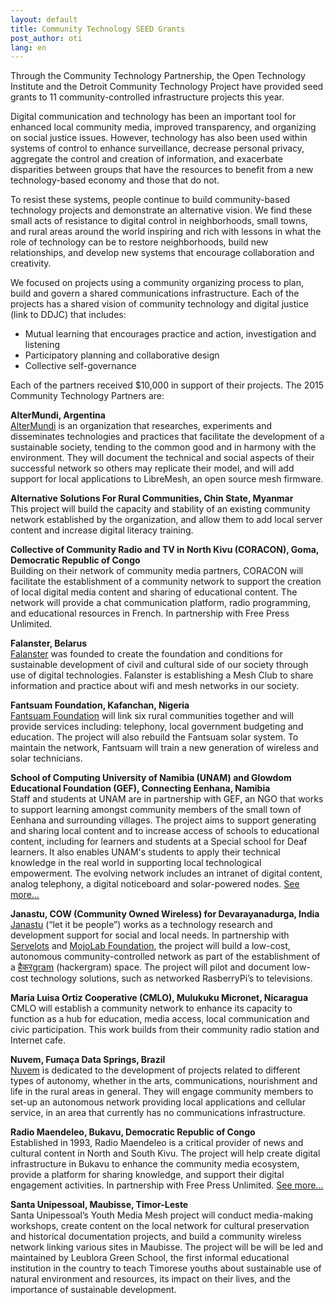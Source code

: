 ```yaml
---
layout: default
title: Community Technology SEED Grants
post_author: oti
lang: en
---
```


Through the Community Technology Partnership, the Open Technology Institute and the Detroit Community Technology Project have provided seed grants to 11 community-controlled infrastructure projects this year.

Digital communication and technology has been an important tool for enhanced local community media, improved transparency, and organizing on social justice issues. However, technology has also been used within systems of control to enhance surveillance, decrease personal privacy, aggregate the control and creation of information, and exacerbate disparities between groups that have the resources to benefit from a new technology-based economy and those that do not.

To resist these systems, people continue to build community-based technology projects and demonstrate an alternative vision. We find these small acts of resistance to digital control in neighborhoods, small towns, and rural areas around the world inspiring and rich with lessons in what the role of technology can be to restore neighborhoods, build new relationships, and develop new systems that encourage collaboration and creativity.

We focused on projects using a community organizing process to plan, build and govern a shared communications infrastructure. Each of the projects has a shared vision of community technology and digital justice (link to DDJC) that includes:

- Mutual learning that encourages practice and action, investigation and listening
- Participatory planning and collaborative design
- Collective self-governance

Each of the partners received $10,000 in support of their projects. The 2015 Community Technology Partners are:

**AlterMundi, Argentina**    
[AlterMundi](http://www.altermundi.net) is an organization that researches, experiments and disseminates technologies and practices that facilitate the development of a sustainable society, tending to the common good and in harmony with the environment. They will document the technical and social aspects of their successful network so others may replicate their model, and will add support for local applications to LibreMesh, an open source mesh firmware. 

**Alternative Solutions For Rural Communities, Chin State, Myanmar**    
This project will build the capacity and stability of an existing community network established by the organization, and allow them to add local server content and increase digital literacy training. 

**Collective of Community Radio and TV in North Kivu (CORACON), Goma, Democratic Republic of Congo**    
Building on their network of community media partners, CORACON will facilitate the establishment of a community network to support the creation of local digital media content and sharing of educational content. The network will provide a chat communication platform, radio programming, and educational resources in French. In partnership with Free Press Unlimited. 

**Falanster, Belarus**    
[Falanster](http://falanster.by) was founded to create the foundation and conditions for sustainable development of civil and cultural side of our society through use of digital technologies. Falanster is establishing a Mesh Club to share information and practice about wifi and mesh networks in our society. 

**Fantsuam Foundation, Kafanchan, Nigeria**   
 [Fantsuam Foundation](http://www.fantsuam.net/) will link six rural communities together and will provide services including: telephony, local government budgeting and education. The project will also rebuild the Fantsuam solar system. To maintain the network, Fantsuam will train a new generation of wireless and solar technicians. 


**School of Computing University of Namibia (UNAM) and Glowdom Educational Foundation (GEF), Connecting Eenhana, Namibia**    
Staff and students at UNAM are in partnership with GEF, an NGO  that works to support learning amongst community members of the small town of Eenhana and surrounding villages. The project aims to support generating and sharing local content and to increase access of schools to educational content, including for learners and students at a Special school for Deaf learners. It also enables UNAM's students to apply their technical knowledge in the real world in supporting local technological empowerment. The evolving network includes an intranet of digital content, analog telephony, a digital noticeboard and solar-powered nodes.
[See more...](http://shingapi.blogspot.com/2015/07/community-mesh-network-in-northern.html)

**Janastu, COW (Community Owned Wireless) for Devarayanadurga, India**    
[Janastu](http://janastu.org) (“let it be people”) works as a technology research and development support for social and local needs. In partnership with [Servelots](http://servelots.com) and [MojoLab Foundation](http://mojolab.org), the project will build a low-cost, autonomous community-controlled network as part of the establishment of a [हैकरgram](http://hackergram.org) (hackergram) space. The project will pilot and document low-cost technology solutions, such as networked RasberryPi’s to televisions. 

**Maria Luisa Ortiz Cooperative (CMLO), Mulukuku Micronet, Nicaragua**    
CMLO will establish a community network to enhance its capacity to function as a hub for education, media access, local communication and civic participation. This work builds from their community radio station and Internet cafe.

**Nuvem, Fumaça Data Springs, Brazil**    
[Nuvem](http://nuvem.tk) is dedicated to the development of projects related to different types of autonomy, whether in the arts, communications, nourishment and life in the rural areas in general. They will engage community members to set-up an autonomous network providing local applications and cellular service, in an area that currently has no communications infrastructure. 

**Radio Maendeleo, Bukavu, Democratic Republic of Congo**   
Established in 1993, Radio Maendeleo is a critical provider of news and cultural content in North and South Kivu. The project will help create digital infrastructure in Bukavu to enhance the community media ecosystem, provide a platform for sharing knowledge, and support their digital engagement activities. In partnership with Free Press Unlimited. [See more...](https://www.freepressunlimited.org/en/news/people-of-dr-congo-will-communicate-using-their-own-mesh-network)

**Santa Unipessoal, Maubisse, Timor-Leste**     
Santa Unipessoal’s Youth Media Mesh project will conduct media-making workshops, create content on the local network for cultural preservation and historical documentation projects, and build a community wireless network linking various sites in Maubisse. The project will be will be led and maintained by Leublora Green School, the first informal educational institution in the country to teach Timorese youths about sustainable use of natural environment and resources, its impact on their lives, and the importance of sustainable development.



